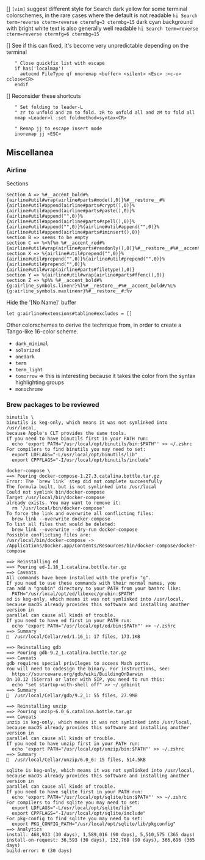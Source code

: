 [] `[vim]` suggest different style for Search dark yellow for some terminal
   colorschemes, in the rare cases where the default is not readable
   `hi Search term=reverse cterm=reverse ctermfg=3 ctermbg=15`
   dark cyan background with bright white text is also generally well readable
   `hi Search term=reverse cterm=reverse ctermfg=6 ctermbg=15`

[] See if this can fixed, it's become very unpredictable depending on the
   terminal

       " Close quickfix list with escape
       if has('localmap')
         autocmd FileType qf nnoremap <buffer> <silent> <Esc> :<c-u> cclose<CR>
       endif

[] Reconsider these shortcuts

       " Set folding to leader-L
       " zr to unfold and zm to fold. zR to unfold all and zM to fold all
       nmap <Leader>l :set foldmethod=syntax<CR>

       " Remap jj to escape insert mode
       inoremap jj <ESC>

Miscellanea
-----------

### Airline

Sections

    section A => %#__accent_bold#%{airline#util#wrap(airline#parts#mode(),0)}%#__restore__#%{airline#util#append(airline#parts#crypt(),0)}%{airline#util#append(airline#parts#paste(),0)}%{airline#util#append("",0)}%{airline#util#append(airline#parts#spell(),0)}%{airline#util#append("",0)}%{airline#util#append("",0)}%{airline#util#append(airline#parts#iminsert(),0)}
    section B => seems to be empty
    section C => %<%f%m %#__accent_red#%{airline#util#wrap(airline#parts#readonly(),0)}%#__restore__#%#__accent_bold#%#__restore__#
    section X => %{airline#util#prepend("",0)}%{airline#util#prepend("",0)}%{airline#util#prepend("",0)}%{airline#util#prepend("",0)}%{airline#util#wrap(airline#parts#filetype(),0)}
    section Y => %{airline#util#wrap(airline#parts#ffenc(),0)}
    section Z => %p%% %#__accent_bold#%{g:airline_symbols.linenr}%l%#__restore__#%#__accent_bold#/%L%{g:airline_symbols.maxlinenr}%#__restore__#:%v

Hide the '[No Name]' buffer

    let g:airline#extensions#tabline#excludes = []

Other colorschemes to derive the technique from, in order to create a
Tango-like 16-color scheme.

* `dark_minimal`
* `solarized`
* `onedark`
* `term`
* `term_light`
* `tomorrow` => this is interesting because it takes the color from the syntax
  highlighting groups
* `monochrome`

### Brew packages to be reviewed

    binutils \
    binutils is keg-only, which means it was not symlinked into /usr/local,
    because Apple's CLT provides the same tools.
    If you need to have binutils first in your PATH run:
      echo 'export PATH="/usr/local/opt/binutils/bin:$PATH"' >> ~/.zshrc
    For compilers to find binutils you may need to set:
      export LDFLAGS="-L/usr/local/opt/binutils/lib"
      export CPPFLAGS="-I/usr/local/opt/binutils/include"

    docker-compose \
    ==> Pouring docker-compose-1.27.3.catalina.bottle.tar.gz
    Error: The `brew link` step did not complete successfully
    The formula built, but is not symlinked into /usr/local
    Could not symlink bin/docker-compose
    Target /usr/local/bin/docker-compose
    already exists. You may want to remove it:
      rm '/usr/local/bin/docker-compose'
    To force the link and overwrite all conflicting files:
      brew link --overwrite docker-compose
    To list all files that would be deleted:
      brew link --overwrite --dry-run docker-compose
    Possible conflicting files are:
    /usr/local/bin/docker-compose -> /Applications/Docker.app/Contents/Resources/bin/docker-compose/docker-compose

    ==> Reinstalling ed
    ==> Pouring ed-1.16_1.catalina.bottle.tar.gz
    ==> Caveats
    All commands have been installed with the prefix "g".
    If you need to use these commands with their normal names, you
    can add a "gnubin" directory to your PATH from your bashrc like:
      PATH="/usr/local/opt/ed/libexec/gnubin:$PATH"
    ed is keg-only, which means it was not symlinked into /usr/local,
    because macOS already provides this software and installing another version in
    parallel can cause all kinds of trouble.
    If you need to have ed first in your PATH run:
      echo 'export PATH="/usr/local/opt/ed/bin:$PATH"' >> ~/.zshrc
    ==> Summary
    🍺  /usr/local/Cellar/ed/1.16_1: 17 files, 173.1KB

    ==> Reinstalling gdb
    ==> Pouring gdb-9.2_1.catalina.bottle.tar.gz
    ==> Caveats
    gdb requires special privileges to access Mach ports.
    You will need to codesign the binary. For instructions, see:
      https://sourceware.org/gdb/wiki/BuildingOnDarwin
    On 10.12 (Sierra) or later with SIP, you need to run this:
      echo "set startup-with-shell off" >> ~/.gdbinit
    ==> Summary
    🍺  /usr/local/Cellar/gdb/9.2_1: 55 files, 27.9MB

    ==> Reinstalling unzip
    ==> Pouring unzip-6.0_6.catalina.bottle.tar.gz
    ==> Caveats
    unzip is keg-only, which means it was not symlinked into /usr/local,
    because macOS already provides this software and installing another version in
    parallel can cause all kinds of trouble.
    If you need to have unzip first in your PATH run:
      echo 'export PATH="/usr/local/opt/unzip/bin:$PATH"' >> ~/.zshrc
    ==> Summary
    🍺  /usr/local/Cellar/unzip/6.0_6: 15 files, 514.5KB

    sqlite is keg-only, which means it was not symlinked into /usr/local,
    because macOS already provides this software and installing another version in
    parallel can cause all kinds of trouble.
    If you need to have sqlite first in your PATH run:
      echo 'export PATH="/usr/local/opt/sqlite/bin:$PATH"' >> ~/.zshrc
    For compilers to find sqlite you may need to set:
      export LDFLAGS="-L/usr/local/opt/sqlite/lib"
      export CPPFLAGS="-I/usr/local/opt/sqlite/include"
    For pkg-config to find sqlite you may need to set:
      export PKG_CONFIG_PATH="/usr/local/opt/sqlite/lib/pkgconfig"
    ==> Analytics
    install: 468,933 (30 days), 1,589,016 (90 days), 5,510,575 (365 days)
    install-on-request: 36,593 (30 days), 132,768 (90 days), 366,696 (365 days)
    build-error: 0 (30 days)

